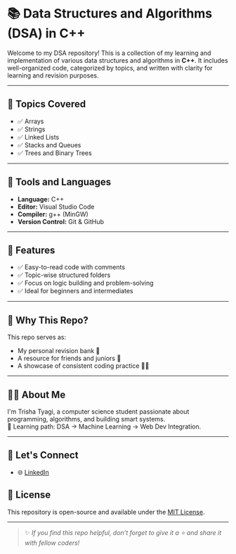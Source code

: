 # 📚 Data Structures and Algorithms (DSA) in C++

Welcome to my DSA repository! This is a collection of my learning and implementation of various data structures and algorithms in **C++**. It includes well-organized code, categorized by topics, and written with clarity for learning and revision purposes.

---

## 🧠 Topics Covered

- ✅ Arrays  
- ✅ Strings  
- ✅ Linked Lists  
- ✅ Stacks and Queues  
- ✅ Trees and Binary Trees  

---

## 🔧 Tools and Languages

- **Language:** C++  
- **Editor:** Visual Studio Code  
- **Compiler:** g++ (MinGW)  
- **Version Control:** Git & GitHub  

---

## 📌 Features

- ✅ Easy-to-read code with comments  
- ✅ Topic-wise structured folders  
- ✅ Focus on logic building and problem-solving  
- ✅ Ideal for beginners and intermediates  

---

## 🌟 Why This Repo?

This repo serves as:
- My personal revision bank 📖  
- A resource for friends and juniors 💬  
- A showcase of consistent coding practice 🧑‍💻  

---

## 🙋‍♀️ About Me

I'm Trisha Tyagi, a computer science student passionate about programming, algorithms, and building smart systems.  
📌 Learning path: DSA → Machine Learning → Web Dev Integration.

---

## 🤝 Let's Connect

- 🌐 [LinkedIn](https://www.linkedin.com/in/trisha-tyagi-b1a96a30a/) 

## 📝 License

This repository is open-source and available under the [MIT License](LICENSE).

---

> ✨ *If you find this repo helpful, don’t forget to give it a ⭐ and share it with fellow coders!*
